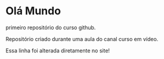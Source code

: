 # Olá Mundo
 primeiro repositório do curso github.
 
 Repositório criado durante uma aula do canal curso em vídeo.
 
 Essa linha foi alterada diretamente no site!
